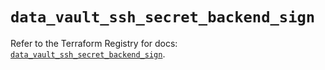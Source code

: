 # `data_vault_ssh_secret_backend_sign`

Refer to the Terraform Registry for docs: [`data_vault_ssh_secret_backend_sign`](https://registry.terraform.io/providers/hashicorp/vault/5.0.0/docs/data-sources/ssh_secret_backend_sign).
